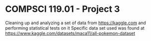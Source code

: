 # COMPSCI 119.01 - Project 3
Cleaning up and analyzing a set of data from https://kaggle.com and performing statistical tests on it
Specific data set used was found at https://www.kaggle.com/datasets/maca11/all-pokemon-dataset
